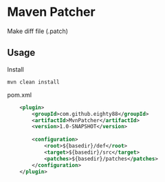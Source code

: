 # Maven Patcher

Make diff file (.patch)

## Usage

Install

```
mvn clean install
```

pom.xml
```xml
    <plugin>
        <groupId>com.github.eighty88</groupId>
        <artifactId>MvnPatcher</artifactId>
        <version>1.0-SNAPSHOT</version>
        
        <configuration>
            <root>${basedir}/def</root>
            <target>${basedir}/src</target>
            <patches>${basedir}/patches</patches>
        </configuration>
    </plugin>
```